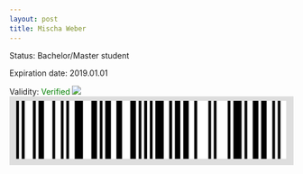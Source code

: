 ```yaml
---
layout: post
title: Mischa Weber
---
```


Status: Bachelor/Master student

Expiration date: 2019.01.01

Validity: <font color="green"> Verified</font> 
![](/members/img/Mischa_Weber.png)
![](/members/img/bar.png)
